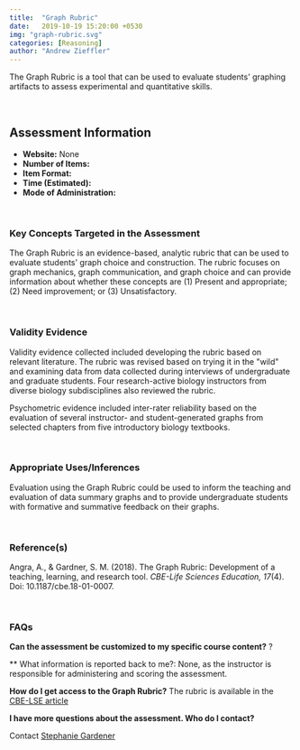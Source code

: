 ```yaml
---
title:  "Graph Rubric"
date:   2019-10-19 15:20:00 +0530
img: "graph-rubric.svg"
categories: [Reasoning]
author: "Andrew Zieffler"
---
```


The Graph Rubric is a tool that can be used to evaluate students' graphing artifacts to assess experimental and quantitative skills.


<br />

## Assessment Information

- **Website:** None
- **Number of Items:** 
- **Item Format:** 
- **Time (Estimated):** 
- **Mode of Administration:**

<br />

### Key Concepts Targeted in the Assessment

The Graph Rubric is an evidence-based, analytic rubric that can be used to evaluate students' graph choice and construction. The rubric focuses on graph mechanics, graph communication, and graph choice and can provide information about whether these concepts are (1) Present and appropriate; (2) Need improvement; or (3) Unsatisfactory.


<br />

### Validity Evidence

Validity evidence collected included developing the rubric based on relevant literature. The rubric was revised based on trying it in the "wild" and examining data from data collected during interviews of undergraduate and graduate students. Four research-active biology instructors from diverse biology subdisciplines also reviewed the rubric. 


Psychometric evidence included inter-rater reliability based on the evaluation of several instructor- and student-generated graphs from selected chapters from five introductory biology textbooks. 


<br />

### Appropriate Uses/Inferences
 
Evaluation using the Graph Rubric could be used to inform the teaching and evaluation of data summary graphs and to provide undergraduate students with formative and summative feedback on their graphs. 

<br />

### Reference(s)

Angra, A., &amp; Gardner, S. M. (2018). The Graph Rubric: Development of a teaching, learning, and research tool. *CBE-Life Sciences Education, 17*(4). Doi: 10.1187/cbe.18-01-0007.

<br />

### FAQs
 
**Can the assessment be customized to my specific course content?** 
? 

** What information is reported back to me?: 
None, as the instructor is responsible for administering and scoring the assessment.

**How do I get access to the Graph Rubric?**
The rubric is available in the [CBE-LSE article](https://www.lifescied.org/doi/full/10.1187/cbe.18-01-0007)


**I have more questions about the assessment. Who do I contact?**

Contact [Stephanie Gardener](sgardne@purdue.edu)

